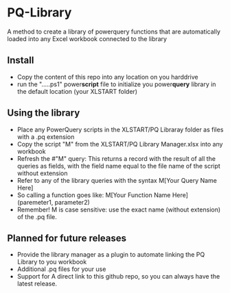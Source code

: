 # PQ-Library
A method to create a library of powerquery functions that are automatically loaded into any Excel workbook connected to the library

## Install
* Copy the content of this repo into any location on you harddrive
* run the ".....ps1" power**script** file to initialize you power**query** library in the default location (your XLSTART folder)

## Using the library
* Place any PowerQuery scripts in the XLSTART/PQ Libraray folder as files with a .pq extension
* Copy the script "M" from the XLSTART/PQ Library Manager.xlsx into any workbook
* Refresh the #"M" query: This returns a record with the result of all the queries as fields, with the field name equal to the file name of the script without extension
* Refer to any of the library queries with the syntax M[Your Query Name Here]
* So calling a function goes like: M[Your Function Name Here](paremeter1, parameter2)
* Remember! M is case sensitive: use the exact name (without extension) of the .pq file.

## Planned for future releases
* Provide the library manager as a plugin to automate linking the PQ Library to you workbook
* Additional .pq files for your use
* Support for A direct link to this github repo, so you can always have the latest release.
